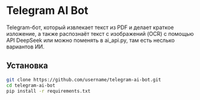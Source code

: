 # Telegram AI Bot

Telegram-бот, который извлекает текст из PDF и делает краткое изложение, а также распознаёт текст с изображений (OCR) с помощью API DeepSeek или можно поменять в ai_api.py, там есть неслько вариантов ИИ.

## Установка

```bash
git clone https://github.com/username/telegram-ai-bot.git
cd telegram-ai-bot
pip install -r requirements.txt